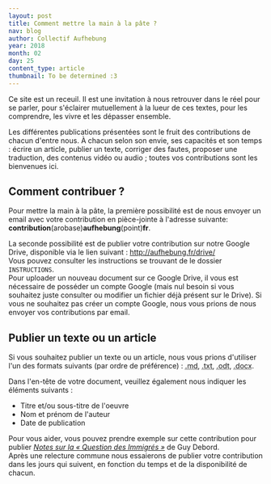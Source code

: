```yaml
---
layout: post
title: Comment mettre la main à la pâte ?
nav: blog
author: Collectif Aufhebung
year: 2018
month: 02
day: 25
content_type: article
thumbnail: To be determined :3
---
```


Ce site est un receuil. Il est une invitation à nous retrouver dans le réel pour se parler, pour s'éclairer mutuellement à la lueur de ces textes, pour les comprendre, les vivre et les dépasser ensemble.

Les différentes publications présentées sont le fruit des contributions de chacun d'entre nous. À chacun selon son envie, ses capacités et son temps : écrire un article, publier un texte, corriger des fautes, proposer une traduction, des contenus vidéo ou audio ; toutes vos contributions sont les bienvenues ici.

Comment contribuer ?
--------------------

Pour mettre la main à la pâte, la première possibilité est de nous envoyer un email avec votre contribution en pièce-jointe à l'adresse suivante: **contribution**(arobase)**aufhebung**(point)**fr**.

La seconde possibilité est de publier votre contribution sur notre Google Drive, disponible via le lien suivant : <http://aufhebung.fr/drive/>   
Vous pouvez consulter les instructions se trouvant de le dossier `INSTRUCTIONS`.  
Pour uploader un nouveau document sur ce Google Drive, il vous est nécessaire de posséder un compte Google (mais nul besoin si vous souhaitez juste consulter ou modifier un fichier déjà présent sur le Drive). Si vous ne souhaitez pas créer un compte Google, nous vous prions de nous envoyer vos contributions par email.

Publier un texte ou un article
------------------------------

Si vous souhaitez publier un texte ou un article, nous vous prions d'utiliser l'un des formats suivants (par ordre de préférence) : <acronym title="Markdown">.md</acronym>, <acronym title="Texte">.txt</acronym>, <acronym title="LibreOffice/OpenOffice">.odt</acronym>, <acronym title="Microsoft Word">.docx</acronym>.

Dans l'en-tête de votre document, veuillez également nous indiquer les éléments suivants :

- Titre et/ou sous-titre de l'oeuvre
- Nom et prénom de l'auteur
- Date de publication

Pour vous aider, vous pouvez prendre exemple sur cette contribution pour publier [*Notes sur la « Question des Immigrés »*](https://docs.google.com/document/d/1A_Sya_56zbVSY2mVVPqcX4pYJZnei_mWH7HkkpEWKJE/edit) de Guy Debord.  
Après une relecture commune nous essaierons de publier votre contribution dans les jours qui suivent, en fonction du temps et de la disponibilité de chacun.
